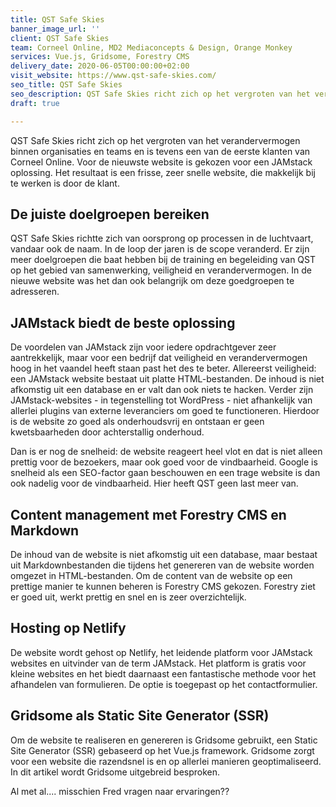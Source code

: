 ```yaml
---
title: QST Safe Skies
banner_image_url: ''
client: QST Safe Skies
team: Corneel Online, MD2 Mediaconcepts & Design, Orange Monkey
services: Vue.js, Gridsome, Forestry CMS
delivery_date: 2020-06-05T00:00:00+02:00
visit_website: https://www.qst-safe-skies.com/
seo_title: QST Safe Skies
seo_description: QST Safe Skies richt zich op het vergroten van het verandervermogen binnen organisaties en teams.
draft: true

---
```

QST Safe Skies richt zich op het vergroten van het verandervermogen binnen organisaties
en teams en is tevens een van de eerste klanten van Corneel Online. Voor de nieuwste website is gekozen voor een JAMstack oplossing. Het resultaat is een frisse, zeer snelle website, die makkelijk bij te werken is door de klant.

## De juiste doelgroepen bereiken
QST Safe Skies richtte zich van oorsprong op processen in de luchtvaart, vandaar ook de naam. In de loop der jaren is de scope veranderd. Er zijn meer doelgroepen die baat hebben bij de training en begeleiding van QST op het gebied van samenwerking, veiligheid en verandervermogen. In de nieuwe website was het dan ook belangrijk om deze goedgroepen te adresseren.

## JAMstack biedt de beste oplossing
De voordelen van JAMstack zijn voor iedere opdrachtgever zeer aantrekkelijk, maar voor een bedrijf dat veiligheid en verandervermogen hoog in het vaandel heeft staan past het des te beter. Allereerst veiligheid: een JAMstack website bestaat uit platte HTML-bestanden. De inhoud is niet afkomstig uit een database en er valt dan ook niets te hacken. Verder zijn JAMstack-websites - in tegenstelling tot WordPress - niet afhankelijk van allerlei plugins van externe leveranciers om goed te functioneren. Hierdoor is de website zo goed als onderhoudsvrij en ontstaan er geen kwetsbaarheden door achterstallig onderhoud.

Dan is er nog de snelheid: de website reageert heel vlot en dat is niet alleen prettig voor de bezoekers, maar ook goed voor de vindbaarheid. Google is snelheid als een SEO-factor gaan beschouwen en een trage website is dan ook nadelig voor de vindbaarheid. Hier heeft QST geen last meer van.

## Content management met Forestry CMS en Markdown
De inhoud van de website is niet afkomstig uit een database, maar bestaat uit Markdownbestanden die tijdens het genereren van de website worden omgezet in HTML-bestanden. Om de content van de website op een prettige manier te kunnen beheren is Forestry CMS gekozen. Forestry ziet er goed uit, werkt prettig en snel en is zeer overzichtelijk.

## Hosting op Netlify
De website wordt gehost op Netlify, het leidende platform voor JAMstack websites en uitvinder van de term JAMstack. Het platform is gratis voor kleine websites en het biedt daarnaast een fantastische methode voor het afhandelen van formulieren. De optie is toegepast op het contactformulier.

## Gridsome als Static Site Generator (SSR)
Om de website te realiseren en genereren is Gridsome gebruikt, een Static Site Generator (SSR) gebaseerd op het Vue.js framework. Gridsome zorgt voor een website die razendsnel is en op allerlei manieren geoptimaliseerd. In dit artikel wordt Gridsome uitgebreid besproken.

Al met al.... misschien Fred vragen naar ervaringen??
